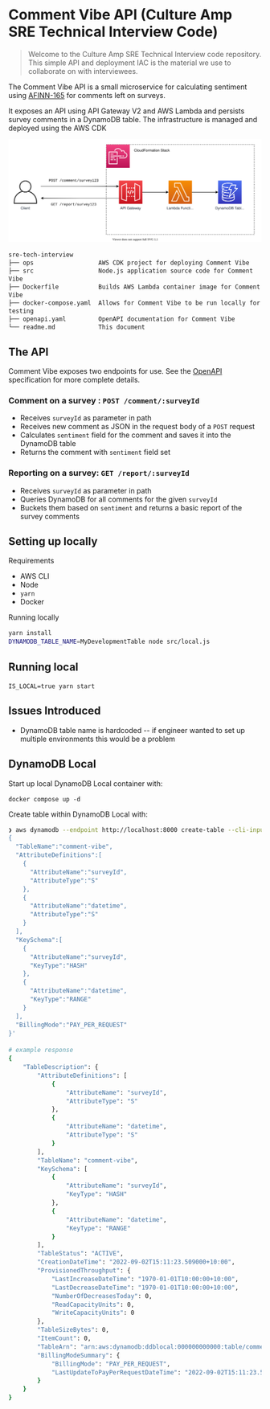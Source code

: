 # Comment Vibe API (Culture Amp SRE Technical Interview Code)

> Welcome to the Culture Amp SRE Technical Interview code repository. This simple API and deployment IAC is the material we use to collaborate on with interviewees.

The Comment Vibe API is a small microservice for calculating sentiment using [AFINN-165](https://www.npmjs.com/package/sentiment) for comments left on surveys.

It exposes an API using API Gateway V2 and AWS Lambda and persists survey comments in a DynamoDB table. The infrastructure is managed and deployed using the AWS CDK

![Comment Vibe API Architecture Diagram](./docs/comment-vibe.svg)

```
sre-tech-interview
├── ops                  AWS CDK project for deploying Comment Vibe
├── src                  Node.js application source code for Comment Vibe
├── Dockerfile           Builds AWS Lambda container image for Comment Vibe
├── docker-compose.yaml  Allows for Comment Vibe to be run locally for testing
├── openapi.yaml         OpenAPI documentation for Comment Vibe
└── readme.md            This document
```

## The API

Comment Vibe exposes two endpoints for use. See the [OpenAPI](./openapi.yaml) specification for more complete details.

### Comment on a survey : `POST /comment/:surveyId`

- Receives `surveyId` as parameter in path
- Receives new comment as JSON in the request body of a `POST` request
- Calculates `sentiment` field for the comment and saves it into the DynamoDB table
- Returns the comment with `sentiment` field set

### Reporting on a survey: `GET /report/:surveyId`

- Receives `surveyId` as parameter in path
- Queries DynamoDB for all comments for the given `surveyId`
- Buckets them based on `sentiment` and returns a basic report of the survey comments

## Setting up locally

Requirements
- AWS CLI
- Node
- `yarn`
- Docker


Running locally

```bash
yarn install
DYNAMODB_TABLE_NAME=MyDevelopmentTable node src/local.js
```

## Running local

```
IS_LOCAL=true yarn start
```

## Issues Introduced

- DynamoDB table name is hardcoded -- if engineer wanted to set up multiple environments this would be a problem

## DynamoDB Local

Start up local DynamoDB Local container with:

```
docker compose up -d
```

Create table within DynamoDB Local with:

```sh
❯ aws dynamodb --endpoint http://localhost:8000 create-table --cli-input-json '
{
  "TableName":"comment-vibe",
  "AttributeDefinitions":[
    {
      "AttributeName":"surveyId",
      "AttributeType":"S"
    },
    {
      "AttributeName":"datetime",
      "AttributeType":"S"
    }
  ],
  "KeySchema":[
    {
      "AttributeName":"surveyId",
      "KeyType":"HASH"
    },
    {
      "AttributeName":"datetime",
      "KeyType":"RANGE"
    }
  ],
  "BillingMode":"PAY_PER_REQUEST"
}'

# example response
{
    "TableDescription": {
        "AttributeDefinitions": [
            {
                "AttributeName": "surveyId",
                "AttributeType": "S"
            },
            {
                "AttributeName": "datetime",
                "AttributeType": "S"
            }
        ],
        "TableName": "comment-vibe",
        "KeySchema": [
            {
                "AttributeName": "surveyId",
                "KeyType": "HASH"
            },
            {
                "AttributeName": "datetime",
                "KeyType": "RANGE"
            }
        ],
        "TableStatus": "ACTIVE",
        "CreationDateTime": "2022-09-02T15:11:23.509000+10:00",
        "ProvisionedThroughput": {
            "LastIncreaseDateTime": "1970-01-01T10:00:00+10:00",
            "LastDecreaseDateTime": "1970-01-01T10:00:00+10:00",
            "NumberOfDecreasesToday": 0,
            "ReadCapacityUnits": 0,
            "WriteCapacityUnits": 0
        },
        "TableSizeBytes": 0,
        "ItemCount": 0,
        "TableArn": "arn:aws:dynamodb:ddblocal:000000000000:table/comment-vibe",
        "BillingModeSummary": {
            "BillingMode": "PAY_PER_REQUEST",
            "LastUpdateToPayPerRequestDateTime": "2022-09-02T15:11:23.509000+10:00"
        }
    }
}
```